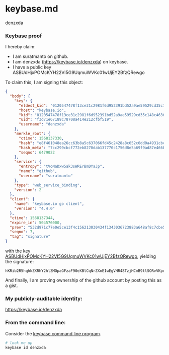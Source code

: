 # keybase.md
denzxda
### Keybase proof

I hereby claim:

  * I am suratmanto on github.
  * I am denzxda (https://keybase.io/denzxda) on keybase.
  * I have a public key ASBUdHjxPOMcKYH22VI5G9UqmuWVKc01wUjEY2BfzQRewgo

To claim this, I am signing this object:

```json
{
  "body": {
    "key": {
      "eldest_kid": "0120547478f13ce31c2981f6d952391bd52a9ae59529cd35c148c463605fcd045ec20a",
      "host": "keybase.io",
      "kid": "0120547478f13ce31c2981f6d952391bd52a9ae59529cd35c148c463605fcd045ec20a",
      "uid": "f3d71e67189c78708a414e212cfbf519",
      "username": "denzxda"
    },
    "merkle_root": {
      "ctime": 1568137330,
      "hash": "e8f461048ea26cc63b8a5c637066fd45c2428a8c652c6dd0a4931cbc60dc45ec34959a4d0d92292c8e9c42e3c1bc331c50777e0ebde200d538630e5790035d06",
      "hash_meta": "7cc299cbcf772eb8270dab137770c1756d8e5a69f9ad87e466b7ccfee98e8522",
      "seqno": 6479022
    },
    "service": {
      "entropy": "tVoNaDxw5ak3sWRErBmDYaJp",
      "name": "github",
      "username": "suratmanto"
    },
    "type": "web_service_binding",
    "version": 2
  },
  "client": {
    "name": "keybase.io go client",
    "version": "4.4.0"
  },
  "ctime": 1568137344,
  "expire_in": 504576000,
  "prev": "532d971c77e0e5ce13f4c156213030434f1343036723883a648af8c7cbe5fc35",
  "seqno": 7,
  "tag": "signature"
}
```

with the key [ASBUdHjxPOMcKYH22VI5G9UqmuWVKc01wUjEY2BfzQRewgo](https://keybase.io/denzxda), yielding the signature:

```
hKRib2R5hqhkZXRhY2hlZMOpaGFzaF90eXBlCqNrZXnEIwEgVHR48TzjHCmB9tlSORvVKprllSnNNcFIxGNgX80EXsIKp3BheWxvYWTESpcCB8QgUy2XHHfg5c4T9MFWITAwQ08TQwNnI4g6ZIr4x8vl/DXEIM5wrDOxvT2T5+hNJmCovbrLIWYyKrq/69HCSYVT8JsqAgHCo3NpZ8RA1Lxhfk1xSKs0+TWqw/BXVG1ANdA3XVwtWOV+gJkF5XEW0tIMORSVuxq9lSS0VxihghOxgM7Sqd3AfdJpG0DoDKhzaWdfdHlwZSCkaGFzaIKkdHlwZQildmFsdWXEID45hMVtNhse7h5vX6xv82BXdp7TzUgLoxuhJbZS0RnAo3RhZ80CAqd2ZXJzaW9uAQ==

```

And finally, I am proving ownership of the github account by posting this as a gist.

### My publicly-auditable identity:

https://keybase.io/denzxda

### From the command line:

Consider the [keybase command line program](https://keybase.io/download).

```bash
# look me up
keybase id denzxda
```
